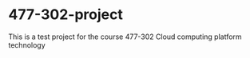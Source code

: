 # 477-302-project
This is a test project for the course 477-302 Cloud computing platform technology
